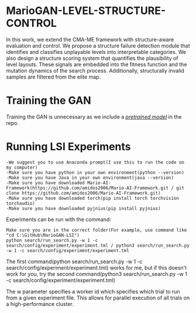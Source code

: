 # MarioGAN-LEVEL-STRUCTURE-CONTROL
In this work, we extend the CMA-ME framework with structure-aware evaluation and control. We propose a structure failure detection module that identifies and classifies unplayable levels into interpretable categories. We also design a structure scoring system that quantifies the plausibility of level layouts. These signals are embedded into the fitness function and the mutation dynamics of the search process. Additionally, structurally invalid samples are filtered from the elite map.

# Training the GAN

Training the GAN is unnecessary as we include a *[pretrained model](https://github.com/icaros-usc/MarioGAN-LSI/blob/master/GANTrain/samples/netG_epoch_4999_7684.pth)* in the repo.

# Running LSI Experiments
```
-We suggest you to use Anaconda prompt(I use this to run the code on my computer)
-Make sure you have python in your own environment(python --version)
-Make sure you have Java in your own environment(java --version)
-Make sure you have downloaded Mario-AI-Framework(https://github.com/amidos2006/Mario-AI-Framework.git / git clone https://github.com/amidos2006/Mario-AI-Framework.git)
-Make sure you have downloaded torch(pip install torch torchvision torchaudio)
-Make sure you have downloaded pyjnius(pip install pyjnius)
```
Experiments can be run with the command:
```
Make sure you are in the correct folder(For example, use command like "cd C:\GitHub\MarioGAN-LSI")
python search/run_search.py -w 1 -c search/config/experiment/experiment.tml / python3 search/run_search.py -w 1 -c search/config/experiment/experiment.tml
```

The first command(python search/run_search.py -w 1 -c search/config/experiment/experiment.tml) works for me, but if this doesn't work for you, try the second command(python3 search/run_search.py -w 1 -c search/config/experiment/experiment.tml)

The w parameter specifies a worker id which specifies which trial to run from a given experiment file. This allows for parallel execution of all trials on a high-performance cluster.
